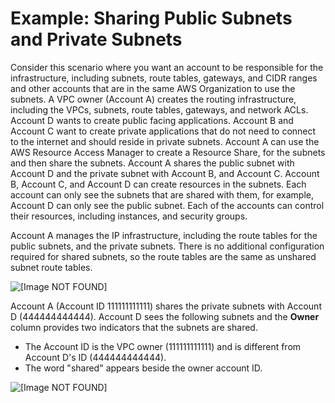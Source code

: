 # Example: Sharing Public Subnets and Private Subnets<a name="example-vpc-share"></a>

Consider this scenario where you want an account to be responsible for the infrastructure, including subnets, route tables, gateways, and CIDR ranges and other accounts that are in the same AWS Organization to use the subnets\. A VPC owner \(Account A\) creates the routing infrastructure, including the VPCs, subnets, route tables, gateways, and network ACLs\. Account D wants to create public facing applications\. Account B and Account C want to create private applications that do not need to connect to the internet and should reside in private subnets\. Account A can use the AWS Resource Access Manager to create a Resource Share, for the subnets and then share the subnets\. Account A shares the public subnet with Account D and the private subnet with Account B, and Account C\. Account B, Account C, and Account D can create resources in the subnets\. Each account can only see the subnets that are shared with them, for example, Account D can only see the public subnet\. Each of the accounts can control their resources, including instances, and security groups\.

Account A manages the IP infrastructure, including the route tables for the public subnets, and the private subnets\. There is no additional configuration required for shared subnets, so the route tables are the same as unshared subnet route tables\. 

![\[Image NOT FOUND\]](http://docs.aws.amazon.com/vpc/latest/userguide/images/VPC-share-internet-gateway-example.png)

Account A \(Account ID 111111111111\) shares the private subnets with Account D \(444444444444\)\. Account D sees the following subnets and the **Owner** column provides two indicators that the subnets are shared\.
+ The Account ID is the VPC owner \(111111111111\) and is different from Account D's ID \(444444444444\)\.
+ The word "shared" appears beside the owner account ID\.

![\[Image NOT FOUND\]](http://docs.aws.amazon.com/vpc/latest/userguide/images/vpc-share-screen.png)